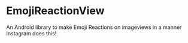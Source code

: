 # EmojiReactionView
An Android library to make Emoji Reactions on imageviews in a manner Instagram does this!.
